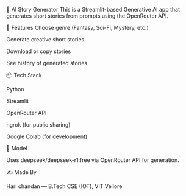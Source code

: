 📖 AI Story Generator
This is a Streamlit-based Generative AI app that generates short stories from prompts using the OpenRouter API.

🚀 Features
 Choose genre (Fantasy, Sci-Fi, Mystery, etc.)
 
 Generate creative short stories
 
 Download or copy stories
 
 See history of generated stories
 

📦 Tech Stack

 Python
 
 Streamlit

 OpenRouter API
 
 ngrok (for public sharing)
 
 Google Colab (for development)
 
 
🧠 Model

 Uses deepseek/deepseek-r1:free via OpenRouter API for generation.
 

✍️ Made By

Hari chandan — B.Tech CSE (IOT), VIT Vellore
